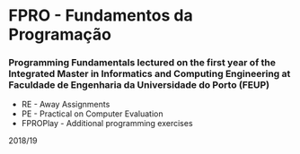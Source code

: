 # FPRO - Fundamentos da Programação
### Programming Fundamentals lectured on the first year of the Integrated Master in Informatics and Computing Engineering at Faculdade de Engenharia da Universidade do Porto (FEUP)

* RE - Away Assignments
* PE - Practical on Computer Evaluation
* FPROPlay - Additional programming exercises

2018/19

